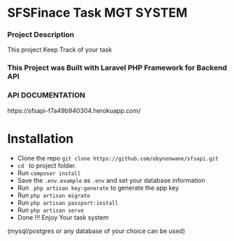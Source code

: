 <!-- <p align="center"><img src="https://photos.google.com/photo/AF1QipPWIhEDtkUKnKtx-QlHDZiu6Mj3ZpVPFiNNSQ2E" width="400"></p>

<p align="center">
<a href="https://travis-ci.org/laravel/framework"><img src="https://travis-ci.org/laravel/framework.svg" alt="Build Status"></a>
<a href="https://packagist.org/packages/laravel/framework"><img src="https://poser.pugx.org/laravel/framework/d/total.svg" alt="Total Downloads"></a>
<a href="https://packagist.org/packages/laravel/framework"><img src="https://poser.pugx.org/laravel/framework/v/stable.svg" alt="Latest Stable Version"></a>
<a href="https://packagist.org/packages/laravel/framework"><img src="https://poser.pugx.org/laravel/framework/license.svg" alt="License"></a>
</p> -->

<h1> SFSFinace Task MGT SYSTEM</h1>
<h3>Project Description </h3>
<p>This project Keep Track of your task</p>

<h3> This Project was Built with Laravel PHP Framework for Backend API</h3>
<p>
<h3>API DOCUMENTATION</h3>
<p> https://sfsapi-f7a49b940304.herokuapp.com/</p>

<h1>Installation</h1>

<ul>
<li>Clone the repo <code>git clone https://github.com/obynonwane/sfsapi.git</code></li>
<li><code>cd </code> to project folder.</li>
<li>Run <code>composer install</code></li>
<li>Save the <code>.env.example</code> as <code>.env</code> and set your database information</li>
<li>Run <code> php artisan key:generate</code> to generate the app key</li>
<li>Run <code>php artisan migrate</code></li>
<li>Run <code>php artisan passport:install</code></li>
<li>Run <code>php artisan serve</code></li>
<li>Done !!! Enjoy Your task system</li>
</ul>

<p>(mysql/postgres or any database of your choice  can be used)</p>
